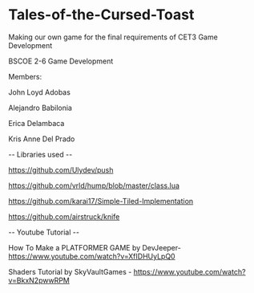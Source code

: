 # Tales-of-the-Cursed-Toast

Making our own game for the final requirements of CET3 Game Development

BSCOE 2-6 Game Development

Members:

John Loyd Adobas

Alejandro Babilonia

Erica Delambaca

Kris Anne Del Prado

-- Libraries used --

https://github.com/Ulydev/push

https://github.com/vrld/hump/blob/master/class.lua

https://github.com/karai17/Simple-Tiled-Implementation

https://github.com/airstruck/knife

-- Youtube Tutorial --

How To Make a PLATFORMER GAME by DevJeeper- https://www.youtube.com/watch?v=XfIDHUyLpQ0

Shaders Tutorial by SkyVaultGames - https://www.youtube.com/watch?v=BkxN2pwwRPM